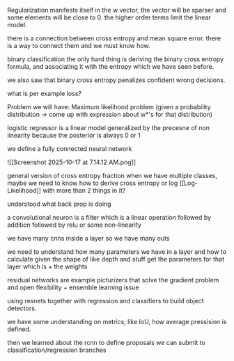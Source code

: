 Regularization manifests itself in the w vector, the vector will be sparser and some elements will be close to 0. the higher order terms limit the linear model.

there is a connection between cross entropy and mean square error. there is a way to connect them and we must know how. 

binary classification the only hard thing is deriving the binary cross entropy formula, and associating it with the entropy which we have seen before.

we also saw that binary cross entropy penalizes confident wrong decisions.

what is per example loss?

Problem we will have: Maximum likelihood problem (given a probability distribution -> come up with expression about w*'s for that distribution)

logistic regressor is a linear model generalized by the precesne of non linearity because the posterior is always 0 or 1

we define a fully connected neural network

![[Screenshot 2025-10-17 at 7.14.12 AM.png]]

general version of cross entropy fraction when we have multiple classes, maybe we need to know how to derive cross entropy or log [[Log-Likelihood]] with more than 2 things in it?

understood what back prop is doing

a convolutional neuron is a filter which is a linear operation followed by addition followed by relu or some non-linearity

we have many cnns inside a layer so we have many outs

we need to understand how many parameters we have in a layer and how to calculate given the shape of like depth and stuff get the parameters for that layer which is + the weights

residual networks are example picturizers that solve the gradient problem and open flexibility + ensemble learning issue 

using resnets together with regression and classifiers to build object detectors. 

we have some understanding on metrics, like IoU, how average pressision is defined.

then we learned about the rcnn to define proposals we can submit to classification/regression branches

